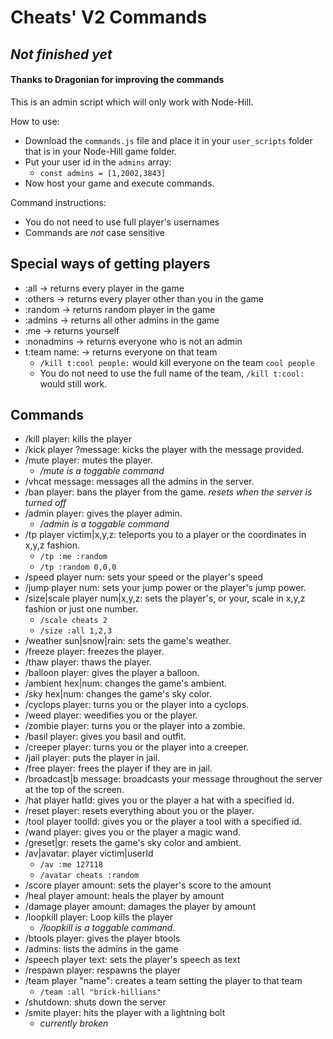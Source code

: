 # Cheats' V2 Commands

## *Not finished yet*

#### Thanks to Dragonian for improving the commands

This is an admin script which will only work with Node-Hill.

How to use:
- Download the `commands.js` file and place it in your `user_scripts` folder that is in your Node-Hill game folder.
- Put your user id in the `admins` array:
    - `const admins = [1,2002,3843]`
- Now host your game and execute commands.


Command instructions:
- You do not need to use full player's usernames
- Commands are *not* case sensitive


## Special ways of getting players
- :all -> returns every player in the game
- :others -> returns every player other than you in the game
- :random -> returns random player in the game
- :admins -> returns all other admins in the game
- :me -> returns yourself
- :nonadmins -> returns everyone who is not an admin
- t:team name: -> returns everyone on that team
    - `/kill t:cool people:` would kill everyone on the team `cool people`
    - You do not need to use the full name of the team, `/kill t:cool:` would still work.

## Commands
- /kill player: kills the player
- /kick player ?message: kicks the player with the message provided.
- /mute player: mutes the player.
    -  */mute is a toggable command*
- /vhcat message: messages all the admins in the server.
- /ban player: bans the player from the game. *resets when the server is turned off*
- /admin player: gives the player admin.
    -  */admin is a toggable command*
- /tp player victim|x,y,z: teleports you to a player or the coordinates in x,y,z fashion.
    - `/tp :me :random`
    - `/tp :random 0,0,0`
- /speed player num: sets your speed or the player's speed
- /jump player num: sets your jump power or the player's jump power.
- /size|scale player num|x,y,z: sets the player's, or your, scale in x,y,z fashion or just one number.
    - `/scale cheats 2`
    - `/size :all 1,2,3`
- /weather sun|snow|rain: sets the game's weather.
- /freeze player: freezes the player.
- /thaw player: thaws the player.
- /balloon player: gives the player a balloon.
- /ambient hex|num: changes the game's ambient.
- /sky hex|num: changes the game's sky color.
- /cyclops player: turns you or the player into a cyclops.
- /weed player: weedifies you or the player.
- /zombie player: turns you or the player into a zombie.
- /basil player: gives you basil and outfit.
- /creeper player: turns you or the player into a creeper.
- /jail player: puts the player in jail.
- /free player: frees the player if they are in jail.
- /broadcast|b message: broadcasts your message throughout the server at the top of the screen.
- /hat player hatId: gives you or the player a hat with a specified id.
- /reset player: resets everything about you or the player.
- /tool player toolId: gives you or the player a tool with a specified id.
- /wand player: gives you or the player a magic wand.
- /greset|gr: resets the game's sky color and ambient.
- /av|avatar: player victim|userId
    - `/av :me 127118`
    - `/avatar cheats :random`
- /score player amount: sets the player's score to the amount
- /heal player amount: heals the player by amount
- /damage player amount: damages the player by amount
- /loopkill player: Loop kills the player
    -  */loopkill is a toggable command*. 
- /btools player: gives the player btools
- /admins: lists the admins in the game
- /speech player text: sets the player's speech as text
- /respawn player: respawns the player
- /team player "name": creates a team setting the player to that team
    - `/team :all "brick-hillians"`
- /shutdown: shuts down the server
- /smite player: hits the player with a lightning bolt
    - *currently broken*
